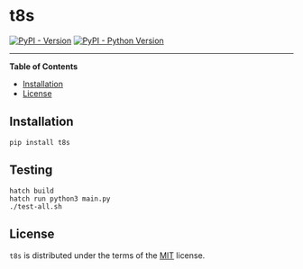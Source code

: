 # t8s

[![PyPI - Version](https://img.shields.io/pypi/v/t8s.svg)](https://pypi.org/project/t8s)
[![PyPI - Python Version](https://img.shields.io/pypi/pyversions/t8s.svg)](https://pypi.org/project/t8s)

-----

**Table of Contents**

- [Installation](#installation)
- [License](#license)

## Installation

```console
pip install t8s
```

## Testing

```console
hatch build
hatch run python3 main.py
./test-all.sh
```

## License

`t8s` is distributed under the terms of the [MIT](https://spdx.org/licenses/MIT.html) license.
